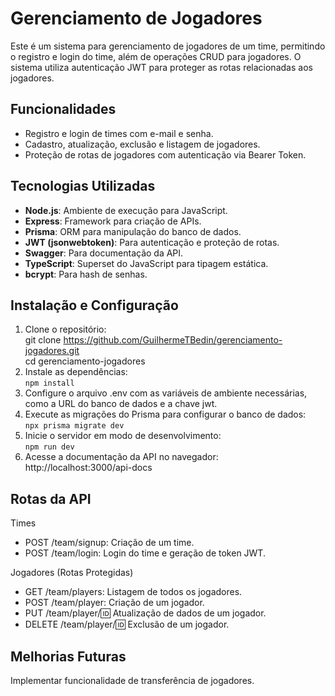 # Gerenciamento de Jogadores

Este é um sistema para gerenciamento de jogadores de um time, permitindo o registro e login do time, além de operações CRUD para jogadores. O sistema utiliza autenticação JWT para proteger as rotas relacionadas aos jogadores.

## Funcionalidades

- Registro e login de times com e-mail e senha.
- Cadastro, atualização, exclusão e listagem de jogadores.
- Proteção de rotas de jogadores com autenticação via Bearer Token.

## Tecnologias Utilizadas

- **Node.js**: Ambiente de execução para JavaScript.
- **Express**: Framework para criação de APIs.
- **Prisma**: ORM para manipulação do banco de dados.
- **JWT (jsonwebtoken)**: Para autenticação e proteção de rotas.
- **Swagger**: Para documentação da API.
- **TypeScript**: Superset do JavaScript para tipagem estática.
- **bcrypt**: Para hash de senhas.

## Instalação e Configuração

1. Clone o repositório:  
   git clone https://github.com/GuilhermeTBedin/gerenciamento-jogadores.git  
   cd gerenciamento-jogadores
2. Instale as dependências:  
   ``npm install``  
3. Configure o arquivo .env com as variáveis de ambiente necessárias, como a URL do banco de dados e a chave jwt.  
4. Execute as migrações do Prisma para configurar o banco de dados:  
   ``npx prisma migrate dev``  
5. Inicie o servidor em modo de desenvolvimento:  
  ``npm run dev``  
6. Acesse a documentação da API no navegador:  
  http://localhost:3000/api-docs

## Rotas da API
Times
- POST /team/signup: Criação de um time.
- POST /team/login: Login do time e geração de token JWT.

Jogadores (Rotas Protegidas)
- GET /team/players: Listagem de todos os jogadores.
- POST /team/player: Criação de um jogador.
- PUT /team/player/:id: Atualização de dados de um jogador.
- DELETE /team/player/:id: Exclusão de um jogador.

## Melhorias Futuras

Implementar funcionalidade de transferência de jogadores.
